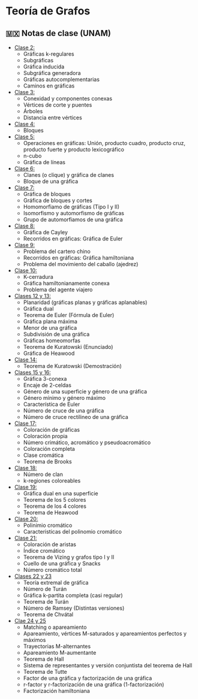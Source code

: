 # Teoría de Grafos

## 🇲🇽 Notas de clase (UNAM)

 * [Clase 2:](https://drive.google.com/file/d/1ZyRtFIFMhyaQy2iJ01FRFmUM929OqOeF/view?usp=sharing)
   * Gráficas k-regulares
   * Subgráficas
   * Gráfica inducida
   * Subgráfica generadora
   * Gráficas autocomplementarias
   * Caminos en gráficas
 * [Clase 3:](https://drive.google.com/file/d/1Ud6PdUpsKodeZ_z7Mo3D1wkTJ8nCEQVm/view?usp=sharing)
   * Conexidad y componentes conexas
   * Vértices de corte y puentes
   * Árboles
   * Distancia entre vértices
 * [Clase 4:](https://drive.google.com/file/d/1EYxhDvPuvlwQQon3ZjnxXVzI0SQQ1rDZ/view?usp=sharing)
   * Bloques
 * [Clase 5:](https://drive.google.com/file/d/1BX4TrAo8xXaqWl8WpXxGCintCRK2jQew/view?usp=sharing)
   * Operaciones en gráficas: Unión, producto cuadro, producto cruz, producto fuerte y producto lexicográfico
   * n-cubo
   * Gráfica de líneas
 * [Clase 6:](https://drive.google.com/file/d/1c9J-ihtGtJ3RzYTf8Z99HCCAtb0oWttg/view?usp=sharing)
   * Clanes (o clique) y gráfica de clanes
   * Bloque de una gráfica
 * [Clase 7:](https://drive.google.com/file/d/1ioyL3rvelVevIv0u6dAVVRvttnwmnBkc/view?usp=sharing)
   * Gráfica de bloques
   * Gráfica de bloques y cortes
   * Homomorfiamo de gráficas (Tipo I y II)
   * Isomorfismo y automorfismo de gráficas
   * Grupo de automorfiamos de una gráfica
 * [Clase 8:](https://drive.google.com/file/d/1Ugz_wgiYNDK79Yoxh3jlMnN2JzMDQqgw/view?usp=sharing)
   * Gráfica de Cayley
   * Recorridos en gráficas: Gráfica de Euler
 * [Clase 9:](https://drive.google.com/file/d/14oOyw39_JoQf9JoDaSvJNJQEU3q63SF-/view?usp=sharing)
   * Problema del cartero chino
   * Recorridos en gráficas: Gráfica hamiltoniana
   * Problema del movimiento del caballo (ajedrez)
 * [Clase 10:](https://drive.google.com/file/d/1kPa0O2tPQGkh_w6gWHgEIRvEIiOJC-lz/view?usp=sharing)
   * K-cerradura
   * Gráfica hamiltonianamente conexa
   * Problema del agente viajero
 * [Clases 12 y 13:](https://drive.google.com/file/d/1r0atrIUHy-UPqhIRcn_k7_QTLMbqgHt5/view?usp=sharing)
   * Planaridad (gráficas planas y gráficas aplanables)
   * Gráfica dual
   * Teorema de Euler (Fórmula de Euler)
   * Gráfica plana máxima
   * Menor de una gráfica
   * Subdivisión de una gráfica
   * Gráficas homeomorfas
   * Teorema de Kuratowski (Enunciado)
   * Gráfica de Heawood
 * [Clase 14:](https://drive.google.com/file/d/1UmNEeHPobWyBae0sW5yGMMQ_dPSh9T2H/view?usp=sharing)
   * Teorema de Kuratowski (Demostración)
 * [Clases 15 y 16:](https://drive.google.com/file/d/1CwrBZ5hu4NQu5lPe7zQcPRIUMOfi2HoC/view?usp=sharing)
   * Gráfica 3-conexa
   * Encaje de 2-celdas
   * Género de una superficie y género de una gráfica
   * Género mínimo y género máximo
   * Característica de Euler
   * Número de cruce de una gráfica
   * Número de cruce rectilineo de una gráfica
 * [Clase 17:](https://drive.google.com/file/d/1RKvSEYK9nRPQjmTBZhnw0o5FehNxN0HA/view?usp=sharing)
   * Coloración de gráficas
   * Coloración propia
   * Número crimático, acromático y pseudoacromático
   * Coloración completa
   * Clase cromática
   * Teorema de Brooks
 * [Clase 18:](https://drive.google.com/file/d/1DEIAgqPFSe9eaeYP47HDftqJmR5gPXIt/view?usp=sharing)
   * Número de clan
   * k-regiones coloreables
 * [Clase 19:](https://drive.google.com/file/d/12fURt8zEIfs5OjNsdd7DCM2zdgyMNgHJ/view?usp=sharing)
    * Gráfica dual en una superficie
    * Teorema de los 5 colores
    * Teorema de los 4 colores
    * Teorema de Heawood
 * [Clase 20:](https://drive.google.com/file/d/1RQmn6To1DN8_m3fBMiTqwkJv0frNVA3u/view?usp=sharing)
   * Polinimio cromático
   * Caracteristicas del polinomio cromático
 * [Clase 21:](https://drive.google.com/file/d/1xAf8H3AciVRmpb1_wEUc-HgIrJdMQHwr/view?usp=sharing)
   * Coloración de aristas
   * Índice cromático
   * Teorema de Vizing y grafos tipo I y II
   * Cuello de una gráfica y Snacks
   * Número cromático total
 * [Clases 22 y 23](https://drive.google.com/file/d/1hobRifMRNIDz5QxbfOe1_92CrIW6dM1Z/view?usp=sharing)
   * Teoría extremal de gráfica
    * Número de Turán
    * Gráfica k-partita completa (casi regular)
    * Teorema de Turán
    * Número de Ramsey (Distintas versiones)
    * Teorema de Chvátal
 * [Clae 24 y 25](https://drive.google.com/file/d/1CJ65jqUrkISbsa4qkMFIMm0KOTGPuVXE/view?usp=sharing)
   * Matching o apareamiento
    * Apareamiento, vértices M-saturados y apareamientos perfectos y máximos
    * Trayectorias M-alternantes
    * Apareamiento M-aumentante
    * Teorema de Hall
    * Sistema de representantes y versión conjuntista del teorema de Hall
    * Teorema de Tutte
    * Factor de una gráfica y factorización de una gráfica
    * r-factor y r-factorización de una gráfica (1-factorización)
    * Factorización hamiltoniana
